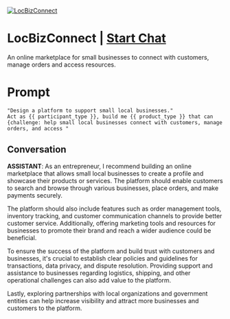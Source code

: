 
[![LocBizConnect](https://flow-prompt-covers.s3.us-west-1.amazonaws.com/icon/illustrative/illus_5.png)](https://gptcall.net/chat.html?data=%7B%22contact%22%3A%7B%22id%22%3A%22vN7q_9VuFD5is3WL8_MNC%22%2C%22flow%22%3Atrue%7D%7D)
# LocBizConnect | [Start Chat](https://gptcall.net/chat.html?data=%7B%22contact%22%3A%7B%22id%22%3A%22vN7q_9VuFD5is3WL8_MNC%22%2C%22flow%22%3Atrue%7D%7D)
An online marketplace for small businesses to connect with customers, manage orders and access resources.

# Prompt

```
"Design a platform to support small local businesses."
Act as {{ participant_type }}, build me {{ product_type }} that can {challenge: help small local businesses connect with customers, manage orders, and access "
```

## Conversation

**ASSISTANT**: As an entrepreneur, I recommend building an online marketplace that allows small local businesses to create a profile and showcase their products or services. The platform should enable customers to search and browse through various businesses, place orders, and make payments securely.



The platform should also include features such as order management tools, inventory tracking, and customer communication channels to provide better customer service. Additionally, offering marketing tools and resources for businesses to promote their brand and reach a wider audience could be beneficial.



To ensure the success of the platform and build trust with customers and businesses, it's crucial to establish clear policies and guidelines for transactions, data privacy, and dispute resolution. Providing support and assistance to businesses regarding logistics, shipping, and other operational challenges can also add value to the platform.



Lastly, exploring partnerships with local organizations and government entities can help increase visibility and attract more businesses and customers to the platform.


